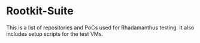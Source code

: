 # Rootkit-Suite
This is a list of repositories and PoCs used for Rhadamanthus testing. It also includes setup scripts for the test VMs.
